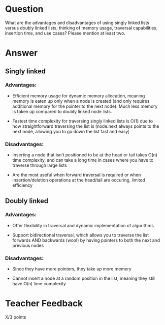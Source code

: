 # Question

What are the advantages and disadvantages of using singly linked lists versus doubly linked lists, thinking of memory usage, traversal capabilities, insertion time, and use cases? Please mention at least two.

# Answer
## Singly linked 
### Advantages: 
    
* Efficient memory usage for dynamic memory allocation, meaning memory is eaten up only when a node is created (and only requires additional memory for the pointer to the next node). Much less memory is taken up compared to doubly linked node lists.

* Fastest time complexity for traversing singly linked lists is O(1) due to how straightforward traversing the list is (node.next always points to the next node, allowing you to go down the list fast and easy)


### Disadvantages: 

* Inserting a node that isn't positioned to be at the head or tail takes O(n) time complexity, and can take a long time in cases where you have to traverse through large lists 

* Are the most useful when forward traversal is required or when insertion/deletion operations at the head/tail are occuring, limited efficiency  

## Doubly linked 
### Advantages:

* Offer flexibility in traversal and dynamic implementation of algorithms 

* Support bidirectional traversal, which allows you to traverse the list forwards AND backwards (woo!) by having pointers to both the next and previous nodes


### Disadvantages:

* Since they have more pointers, they take up more memory 

* Cannot insert a node at a random position in the list, meaning they still have O(n) time complexity



# Teacher Feedback

X/3 points
